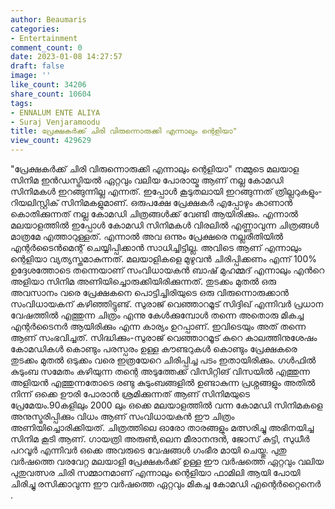 ```yaml
---
author: Beaumaris
categories:
- Entertainment
comment_count: 0
date: 2023-01-08 14:27:57
draft: false
image: ''
like_count: 34206
share_count: 10604
tags:
- ENNALUM ENTE ALIYA
- Suraj Venjaramoodu
title: പ്രേക്ഷകർക്ക് ചിരി വിരുന്നൊരുക്കി എന്നാലും ന്റെളിയാ"
view_count: 429629
---
```


"പ്രേക്ഷകർക്ക് ചിരി വിരുന്നൊരുക്കി എന്നാലും ന്റെളിയാ" നമ്മുടെ മലയാള സിനിമ ഇൻഡസ്ട്രിയൽ ഏറ്റവും വലിയ പോരായ്മ ആണ് നല്ല കോമഡി സിനിമകൾ ഇറങ്ങുന്നില്ല എന്നത്. ഇപ്പോൾ കൂടുതലായി ഇറങ്ങുന്നത് ത്രില്ലറുകളും-റിയലിസ്റ്റിക് സിനിമകളുമാണ്. ഒരുപക്ഷേ പ്രേക്ഷകർ എപ്പോഴും കാണാൻ കൊതിക്കുന്നത് നല്ല കോമഡി ചിത്രങ്ങൾക്ക് വേണ്ടി ആയിരിക്കും. എന്നാൽ മലയാളത്തിൽ ഇപ്പോൾ കോമഡി സിനിമകൾ വിരലിൽ എണ്ണാവുന്ന ചിത്രങ്ങൾ മാത്രമേ എത്താറുള്ളത്. എന്നാൽ അവ ഒന്നും പ്രേക്ഷരെ നല്ലരീതിയിൽ എന്റർടൈൻമെന്റ് ചെയ്യിപ്പിക്കാൻ സാധിച്ചിട്ടില്ല. അവിടെ ആണ് എന്നാലും ന്റെളിയാ വ്യത്യസ്തമാകുന്നത്. മലയാളികളെ മുഴുവൻ ചിരിപ്പിക്കണം എന്ന് 100% ഉദ്ദേശത്തോടെ തന്നെയാണ് സംവിധായകൻ ബാഷ് മുഹമ്മദ് എന്നാലും എൻറെ അളിയാ സിനിമ അണിയിച്ചൊരുക്കിയിരിക്കുന്നത്. തുടക്കം മുതൽ ഒരു അവസാനം വരെ പ്രേക്ഷകനെ പൊട്ടിച്ചിരിയുടെ ഒരു വിരുന്നൊരുക്കാൻ സംവിധായകന് കഴിഞ്ഞിട്ടുണ്ട്. സുരാജ് വെഞ്ഞാറമൂട് സിദ്ദിഖ് എന്നിവർ പ്രധാന വേഷത്തിൽ എത്തുന്ന ചിത്രം എന്നു കേൾക്കുമ്പോൾ തന്നെ അതൊരു മികച്ച എന്റർടൈനർ ആയിരിക്കും എന്ന കാര്യം ഉറപ്പാണ്. ഇവിടെയും അത് തന്നെ ആണ് സംഭവിച്ചത്. സിദ്ധിക്കും-സുരാജ് വെഞ്ഞാറമൂട് കുറെ കാലത്തിനുശേഷം കോമഡികൾ കൊണ്ടും പരസ്പരം ഉള്ള കൗണ്ടറുകൾ കൊണ്ടും പ്രേക്ഷകരെ തുടക്കം മുതൽ ഒടുക്കം വരെ ഇത്രയേറെ ചിരിപ്പിച്ച പടം ഇതായിരിക്കും. ഗൾഫിൽ കുടുംബ സമേതം കഴിയുന്ന തന്റെ അടുത്തേക്ക് വിസിറ്റിങ് വിസയിൽ എത്തുന്ന അളിയൻ എത്തുന്നതോടെ രണ്ടു കുടുംബങ്ങളിൽ ഉണ്ടാകുന്ന പ്രശ്നങ്ങളും അതിൽ നിന്ന് ഒക്കെ ഊരി പോരാൻ ശ്രമിക്കുന്നത് ആണ് സിനിമയുടെ പ്രേമേയം.90കളിലും 2000 ലും ഒക്കെ മലയാളത്തിൽ വന്ന കോമഡി സിനിമകളെ അനുസ്മരിപ്പിക്കും വിധം ആണ് സംവിധായകൻ ഈ ചിത്രം അണിയിച്ചൊരിക്കിയത്. ചിത്രത്തിലെ ഓരോ താരങ്ങളും മത്സരിച്ചു അഭിനയിച്ച സിനിമ കൂടി ആണ്. ഗായത്രി അരുൺ,ലെന മീരാനന്ദൻ, ജോസ് കുട്ടി, സുധീർ പറവൂർ എന്നിവർ ഒക്കെ അവരുടെ വേഷങ്ങൾ ഗംഭീര മായി ചെയ്തു. പുതു വർഷത്തെ വരവേറ്റ മലയാളി പ്രേക്ഷകർക്ക് ഉള്ള ഈ വർഷത്തെ ഏറ്റവും വലിയ പുതുവത്സര ചിരി സമ്മാനമാണ് എന്നാലും ന്റെളിയാ ഫാമിലി ആയി പോയി ചിരിച്ചു രസിക്കാവുന്ന ഈ വർഷത്തെ ഏറ്റവും മികച്ച കോമഡി എന്റെർറ്റൈനെർ .